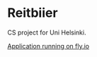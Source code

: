 # Reitbiier

CS project for Uni Helsinki.

[Application running on fly.io](https://reitbiier.fly.dev/)
